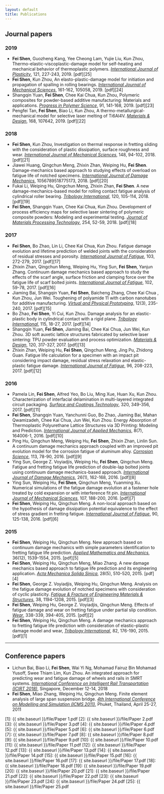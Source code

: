 ```yaml
---
layout: default
title: Publications 
---
```


<span id="badgeCont948"><script type="text/javascript" src="https://publons.com/mashlets?el=badgeCont948&rid=AAF-2722-2019"></script></span>

## Journal papers

### 2019

* **Fei Shen**, Guozheng Kang, Yee Cheong Lam, Yujie Liu, Kun Zhou, Thermo-elastic-viscoplastic-damage model for self-heating and mechanical behavior of thermoplastic polymers. *<u>International Journal of Plasticity</u>*, 121, 227-243, 2019. [pdf][25] 
* **Fei Shen**, Kun Zhou, An elasto-plastic-damage model for initiation and propagation of spalling in rolling bearings. *<u>International Journal of Mechanical Sciences</u>*, 161-162, 105058, 2019. [pdf][24] 
* Shangqin Yuan, **Fei Shen**, Chee Kai Chua, Kun Zhou, Polymeric composites for powder-based additive manufacturing: Materials and applications. *<u>Progress in Polymer Science</u>*, 91, 141-168, 2019. [pdf][23]
* Pengfei Tan, **Fei Shen**, Biao Li, Kun Zhou, A thermo-metallurgical-mechanical model for selective laser melting of Ti6Al4V. *<u>Materials & Design</u>*, 168, 107642, 2019. [pdf][22]

### 2018

* **Fei Shen**, Kun Zhou, Investigation on thermal response in fretting sliding with the consideration of plastic dissipation, surface roughness and wear. *<u>International Journal of Mechanical Sciences</u>*, 148, 94-102, 2018. [pdf][21]
* Jiawei Huang, Qingchun Meng, Zhixin Zhan, Weiping Hu, **Fei Shen**. Damage-mechanics based approach to studying effects of overload on fatigue life of notched specimens. *<u>International Journal of Damage Mechanics</u>*, 1056789518775173, 2018. [pdf][20] 
* Fukai Li, Weiping Hu, Qingchun Meng, Zhixin Zhan, **Fei Shen**. A new damage-mechanics-based model for rolling contact fatigue analysis of cylindrical roller bearing. *<u>Tribology International</u>*, 120, 105-114, 2018. [pdf][19]
* **Fei Shen**, Shangqin Yuan, Chee Kai Chua, Kun Zhou. Development of process efficiency maps for selective laser sintering of polymeric composite powders: Modeling and experimental testing. *<u>Journal of Materials Processing Technology</u>*, 254, 52-59, 2018. [pdf][18] 

### 2017
* **Fei Shen**, Bo Zhao, Lin Li, Chee Kai Chua, Kun Zhou. Fatigue damage evolution and lifetime prediction of welded joints with the consideration of residual stresses and porosity. *<u>International Journal of Fatigue</u>*, 103, 272-279, 2017. [pdf][17]
* Zhixin Zhan, Qingchun Meng, Weiping Hu, Ying Sun, **Fei Shen**, Yanjun Zhang. Continuum damage mechanics based approach to study the effects of the scarf angle, surface friction and clamping force over the fatigue life of scarf bolted joints. *<u>International Journal of Fatigue</u>*, 102, 59-78, 2017. [pdf][16]
* Jiaming Bai, Shangqin Yuan, **Fei Shen**, Baicheng Zhang, Chee Kai Chua , Kun Zhou, Jun Wei. Toughening of polyamide 11 with carbon nanotubes for additive manufacturing. *<u>Virtual and Physical Prototyping</u>*, 12(3), 235-240, 2017. [pdf][15]
* Bo Zhao, **Fei Shen**, Yi Cui, Kun Zhou. Damage analysis for an elastic-plastic body in cylindrical contact with a rigid plane. *<u>Tribology International</u>*, 115, 18-27, 2017. [pdf][14]
* Shangqin Yuan, **Fei Shen**, Jiaming Bai, Chee Kai Chua, Jun Wei, Kun Zhou. 3D soft auxetic lattice structures fabricated by selective laser sintering: TPU powder evaluation and process optimization. *<u>Materials & Design</u>*, 120, 317-327, 2017. [pdf][13]
* Zhixin Zhan, Weiping Hu, **Fei Shen**, Qingchun Meng, Jing Pu, Zhidong Guan. Fatigue life calculation for a specimen with an impact pit considering impact damage, residual stress relaxation and elastic-plastic fatigue damage. *<u>International Journal of Fatigue</u>*, 96, 208-223, 2017. [pdf][12]

### 2016

* Pamela Lin, **Fei Shen**, Alfred Yeo, Bo Liu, Ming Xue, Huan Xu, Kun Zhou. Characterization of interfacial delamination in multi-layered integrated circuit packaging. *<u>Surface and Coatings Technology</u>*, 320, 349-356, 2017. [pdf][11]
* **Fei Shen**, Shangqin Yuan, Yanchunni Guo, Bo Zhao, Jiaming Bai, Mahan Qwamizadeh, Chee Kai Chua, Jun Wei, Kun Zhou. Energy Absorption of Thermoplastic Polyurethane Lattice Structures via 3D Printing: Modeling and Prediction. *<u>International Journal of Applied Mechanics</u>*, 8(7), 164006-1, 2016. [pdf][10]
* Ping Hu, Qingchun Meng, Weiping Hu, **Fei Shen**, Zhixin Zhan, Linlin Sun. A continuum damage mechanics approach coupled with an improved pit evolution model for the corrosion fatigue of aluminum alloy. *<u>Corrosion Science</u>*, 113, 78-90, 2016. [pdf][9]
* Ying Sun, George Z. Voyiadjis, Weiping Hu, **Fei Shen**, Qingchun Meng. Fatigue and fretting fatigue life prediction of double-lap bolted joints using continuum damage mechanics-based approach. *<u>International Journal of Damage Mechanics</u>*, 26(1), 162-168, 2016. [pdf][8]
* Ying Sun, Weiping Hu, **Fei Shen**, Qingchun Meng, Yuanming Xu. Numerical simulations of the fatigue damage evolution at a fastener hole treated by cold expansion or with interference fit pin. *<u>International Journal of Mechanical Sciences</u>*, 107, 188-200, 2016. [pdf][7]
* **Fei Shen**, Weiping Hu, Qingchun Meng. A non-local approach based on the hypothesis of damage dissipation potential equivalence to the effect of stress gradient in fretting fatigue. *<u>International Journal of Fatigue</u>*, 90, 125-138, 2016. [pdf][6]

### 2015

* **Fei Shen**, Weiping Hu, Qingchun Meng. New approach based on continuum damage mechanics with simple parameters identification to fretting fatigue life prediction. *<u>Applied Mathematics and Mechanics</u>*, 36(12), 1539-1554, 2015. [pdf][5]
* **Fei Shen**, Weiping Hu, Qingchun Meng, Miao Zhang. A new damage mechanics based approach to fatigue life prediction and its engineering application. *<u>Acta Mechanica Solida Sinica</u>*, 28(5), 510-520, 2015. [pdf][4]
* **Fei Shen**, George Z. Voyiadjis, Weiping Hu, Qingchun Meng. Analysis on the fatigue damage evolution of notched specimens with consideration of cyclic plasticity. *<u>Fatigue & Fracture of Engineering Materials & Structures</u>*, 38, 1194-1208, 2015. [pdf][3]
* **Fei Shen**, Weiping Hu, George Z. Voyiadjis, Qingchun Meng. Effects of fatigue damage and wear on fretting fatigue under partial slip condition. *<u>Wear</u>*, 338-339, 394-405, 2015. [pdf][2]
* **Fei Shen**, Weiping Hu, Qingchun Meng. A damage mechanics approach to fretting fatigue life prediction with consideration of elastic–plastic damage model and wear, *<u>Tribology International</u>*, 82, 176-190, 2015. [pdf][1]

<hr>

## Conference papers

* Lichun Bai, Biao Li, **Fei Shen**, Wai Yi Ng, Mohamad Fairuz Bin Mohamad Yusoff, Swee Thiam Lim, Kun Zhou. An integrated approach for predicting wear and fatigue damage of wheels and rails in SMRT systems. *<u>International Conference on Intelligent Rail Transportation (ICIRT 2018)</u>*, Singapore, December 12-14, 2018
* **Fei Shen**, Miao Zhang, Weiping Hu, Qingchun Meng. Finite element analysis of large span suspension bridge. *<u>4th International Conference on Modelling and Simulation (ICMS 2011)</u>*, Phuket, Thailand, April 25-27, 2011

 

[1]: {{ site.baseurl }}/file/Paper 1.pdf
[2]: {{ site.baseurl }}/file/Paper 2.pdf
[3]: {{ site.baseurl }}/file/Paper 3.pdf 
[4]: {{ site.baseurl }}/file/Paper 4.pdf
[5]: {{ site.baseurl }}/file/Paper 5.pdf 
[6]: {{ site.baseurl }}/file/Paper 6.pdf 
[7]: {{ site.baseurl }}/file/Paper 7.pdf 
[8]: {{ site.baseurl }}/file/Paper 8.pdf 
[9]: {{ site.baseurl }}/file/Paper 9.pdf 
[10]: {{ site.baseurl }}/file/Paper 10.pdf 
[11]: {{ site.baseurl }}/file/Paper 11.pdf 
[12]: {{ site.baseurl }}/file/Paper 12.pdf 
[13]: {{ site.baseurl }}/file/Paper 13.pdf 
[14]: {{ site.baseurl }}/file/Paper 14.pdf 
[15]: {{ site.baseurl }}/file/Paper 15.pdf
[16]: {{ site.baseurl }}/file/Paper 16.pdf
[17]: {{ site.baseurl }}/file/Paper 17.pdf
[18]: {{ site.baseurl }}/file/Paper 18.pdf
[19]: {{ site.baseurl }}/file/Paper 19.pdf
[20]: {{ site.baseurl }}/file/Paper 20.pdf
[21]: {{ site.baseurl }}/file/Paper 21.pdf
[22]: {{ site.baseurl }}/file/Paper 22.pdf
[23]: {{ site.baseurl }}/file/Paper 23.pdf
[24]: {{ site.baseurl }}/file/Paper 24.pdf
[25]: {{ site.baseurl }}/file/Paper 25.pdf